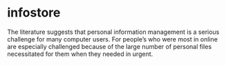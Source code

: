 # infostore
The literature suggests that personal information management is a serious challenge for many computer users. For people’s who were most in online are especially challenged because of the large number of personal files necessitated for them when they needed in urgent. 
